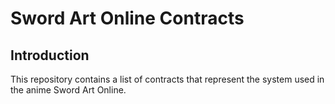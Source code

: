 # Sword Art Online Contracts

## Introduction

This repository contains a list of contracts that represent the system used in the anime Sword Art Online.
